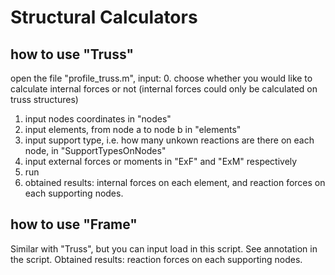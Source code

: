 # Structural Calculators

## how to use "Truss"
open the file "profile_truss.m", input:
0. choose whether you would like to calculate internal forces or not (internal forces could only be calculated on truss structures)
1. input nodes coordinates in "nodes"
2. input elements, from node a to node b in "elements"
3. input support type, i.e. how many unkown reactions are there on each node, in "SupportTypesOnNodes"
4. input external forces or moments in "ExF" and "ExM" respectively
5. run
6. obtained results: internal forces on each element, and reaction forces on each supporting nodes.

## how to use "Frame"
Similar with "Truss", but you can input load in this script. See annotation in the script.
Obtained results: reaction forces on each supporting nodes.
